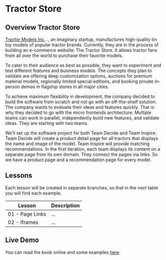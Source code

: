 # Tractor Store

## Overview Tractor Store

[Tractor Models Inc](https://learning.oreilly.com/library/view/micro-frontends-in/9781617296871/), ., an imaginary startup, manufactures high-quality tin toy models of popular tractor brands. Currently, they are in the process of building an e-commerce website: The Tractor Store. It allows tractor fans from all over the world to purchase their favorite models.

To cater to their audience as best as possible, they want to experiment and test different features and business models. The concepts they plan to validate are offering deep customization options, auctions for premium material models, regionally limited special editions, and booking private in-person demos in flagship stores in all major cities.

To achieve maximum flexibility in development, the company decided to build the software from scratch and not go with an off-the-shelf solution. The company wants to evaluate their ideas and features quickly. That is why they decided to go with the micro frontends architecture. Multiple teams can work in parallel, independently build new features, and validate ideas. They are starting with two teams.

We’ll set up the software project for both Team Decide and Team Inspire. Team Decide will create a product detail page for all tractors that displays the name and image of the model. Team Inspire will provide matching recommendations. In the first iteration, each team displays its content on a separate page from its own domain. They connect the pages via links. So we have a product page and a recommendation page for every model.

## Lessons

Each lesson will be created in separate branches, so that in the next table you will find each example.

| Lesson          | Description |
| --------------- | ----------- |
| 01 - Page Links | ...         |
| 02 - Iframes    | ...         |

## Live Demo

You can read the book online and some examples [here](https://the-tractor.store/).
